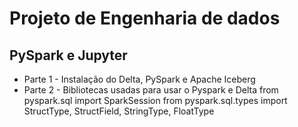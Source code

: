 # Projeto de Engenharia de dados

## PySpark e Jupyter

- Parte 1 - Instalação do Delta, PySpark e Apache Iceberg
- Parte 2 - Bibliotecas usadas para usar o Pyspark e Delta
from pyspark.sql import SparkSession
from pyspark.sql.types import StructType, StructField, StringType, FloatType
